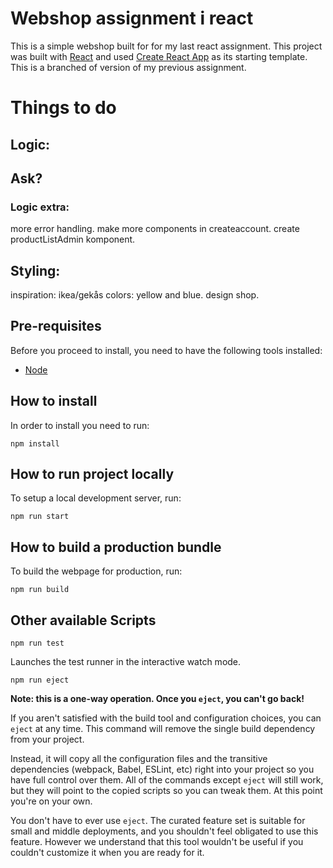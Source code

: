 # Webshop assignment i react

This is a simple webshop built for for my last react assignment. This project was built with [React](https://reactjs.org/) and used [Create React App](https://create-react-app.dev/) as its starting template. This is a branched of version of my previous assignment.

# Things to do

## Logic:

## Ask?

### Logic extra:

more error handling.
make more components in createaccount.
create productListAdmin komponent.

## Styling:

inspiration: ikea/gekås colors: yellow and blue.
design shop.

## Pre-requisites

Before you proceed to install, you need to have the following tools installed:

- [Node](https://nodejs.org/en/)

## How to install

In order to install you need to run:

```
npm install
```

## How to run project locally

To setup a local development server, run:

```
npm run start
```

## How to build a production bundle

To build the webpage for production, run:

```
npm run build
```

## Other available Scripts

```
npm run test
```

Launches the test runner in the interactive watch mode.

```
npm run eject
```

**Note: this is a one-way operation. Once you `eject`, you can't go back!**

If you aren't satisfied with the build tool and configuration choices, you can `eject` at any time. This command will remove the single build dependency from your project.

Instead, it will copy all the configuration files and the transitive dependencies (webpack, Babel, ESLint, etc) right into your project so you have full control over them. All of the commands except `eject` will still work, but they will point to the copied scripts so you can tweak them. At this point you're on your own.

You don't have to ever use `eject`. The curated feature set is suitable for small and middle deployments, and you shouldn't feel obligated to use this feature. However we understand that this tool wouldn't be useful if you couldn't customize it when you are ready for it.
